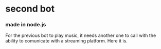 # second bot
### made in node.js
For the previous bot to play music, it needs another one to call with the ability to comunicate with a streaming platform. Here it is.
